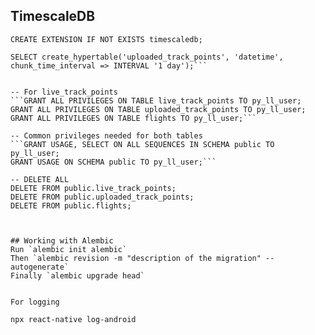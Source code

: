 
## TimescaleDB
```CREATE EXTENSION IF NOT EXISTS timescaledb;```

```SELECT create_hypertable('live_track_points', 'datetime', chunk_time_interval => INTERVAL '1 day');
SELECT create_hypertable('uploaded_track_points', 'datetime', chunk_time_interval => INTERVAL '1 day');```


-- For live_track_points
```GRANT ALL PRIVILEGES ON TABLE live_track_points TO py_ll_user;
GRANT ALL PRIVILEGES ON TABLE uploaded_track_points TO py_ll_user;
GRANT ALL PRIVILEGES ON TABLE flights TO py_ll_user;```

-- Common privileges needed for both tables
```GRANT USAGE, SELECT ON ALL SEQUENCES IN SCHEMA public TO py_ll_user;
GRANT USAGE ON SCHEMA public TO py_ll_user;```

-- DELETE ALL
DELETE FROM public.live_track_points;
DELETE FROM public.uploaded_track_points;
DELETE FROM public.flights;



## Working with Alembic
Run `alembic init alembic`
Then `alembic revision -m "description of the migration" --autogenerate`
Finally `alembic upgrade head`


For logging

npx react-native log-android

